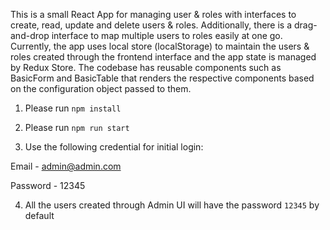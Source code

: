 This is a small React App for managing user & roles with interfaces to create, read, update and delete users & roles. Additionally, there is a drag-and-drop interface to map multiple users to roles easily at one go. Currently, the app uses local store (localStorage) to maintain the users & roles created through the frontend interface and the app state is managed by Redux Store. The codebase has reusable components such as BasicForm and BasicTable that renders the respective components based on the configuration object passed to them.


1. Please run `npm install`

2. Please run `npm run start`

3. Use the following credential for initial login:

Email - admin@admin.com

Password - 12345

4. All the users created through Admin UI will have the password `12345` by default
